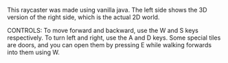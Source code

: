 This raycaster was made using vanilla java.
The left side shows the 3D version of the right side, which is the actual 2D world.

CONTROLS:
To move forward and backward, use the W and S keys respectively.
To turn left and right, use the A and D keys.
Some special tiles are doors, and you can open them by pressing E while walking forwards into them using W.
